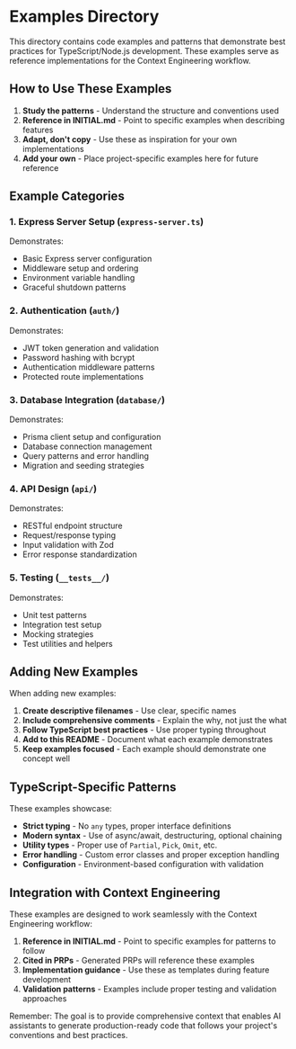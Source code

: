 # Examples Directory

This directory contains code examples and patterns that demonstrate best practices for TypeScript/Node.js development. These examples serve as reference implementations for the Context Engineering workflow.

## How to Use These Examples

1. **Study the patterns** - Understand the structure and conventions used
2. **Reference in INITIAL.md** - Point to specific examples when describing features
3. **Adapt, don't copy** - Use these as inspiration for your own implementations
4. **Add your own** - Place project-specific examples here for future reference

## Example Categories

### 1. Express Server Setup (`express-server.ts`)
Demonstrates:
- Basic Express server configuration
- Middleware setup and ordering
- Environment variable handling
- Graceful shutdown patterns

### 2. Authentication (`auth/`)
Demonstrates:
- JWT token generation and validation
- Password hashing with bcrypt
- Authentication middleware patterns
- Protected route implementations

### 3. Database Integration (`database/`)
Demonstrates:
- Prisma client setup and configuration
- Database connection management
- Query patterns and error handling
- Migration and seeding strategies

### 4. API Design (`api/`)
Demonstrates:
- RESTful endpoint structure
- Request/response typing
- Input validation with Zod
- Error response standardization

### 5. Testing (`__tests__/`)
Demonstrates:
- Unit test patterns
- Integration test setup
- Mocking strategies
- Test utilities and helpers

## Adding New Examples

When adding new examples:

1. **Create descriptive filenames** - Use clear, specific names
2. **Include comprehensive comments** - Explain the why, not just the what
3. **Follow TypeScript best practices** - Use proper typing throughout
4. **Add to this README** - Document what each example demonstrates
5. **Keep examples focused** - Each example should demonstrate one concept well

## TypeScript-Specific Patterns

These examples showcase:

- **Strict typing** - No `any` types, proper interface definitions
- **Modern syntax** - Use of async/await, destructuring, optional chaining
- **Utility types** - Proper use of `Partial`, `Pick`, `Omit`, etc.
- **Error handling** - Custom error classes and proper exception handling
- **Configuration** - Environment-based configuration with validation

## Integration with Context Engineering

These examples are designed to work seamlessly with the Context Engineering workflow:

1. **Reference in INITIAL.md** - Point to specific examples for patterns to follow
2. **Cited in PRPs** - Generated PRPs will reference these examples
3. **Implementation guidance** - Use these as templates during feature development
4. **Validation patterns** - Examples include proper testing and validation approaches

Remember: The goal is to provide comprehensive context that enables AI assistants to generate production-ready code that follows your project's conventions and best practices.